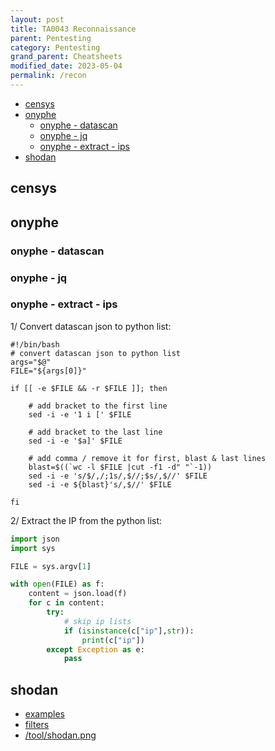 ```yaml
---
layout: post
title: TA0043 Reconnaissance
parent: Pentesting
category: Pentesting
grand_parent: Cheatsheets
modified_date: 2023-05-04
permalink: /recon
---
```


<!-- vscode-markdown-toc -->
* [censys](#censys)
* [onyphe](#onyphe)
	* [onyphe - datascan](#onyphe-datascan)
	* [onyphe - jq](#onyphe-jq)
	* [onyphe - extract - ips](#onyphe-extract-ips)
* [shodan](#shodan)

<!-- vscode-markdown-toc-config
	numbering=false
	autoSave=true
	/vscode-markdown-toc-config -->
<!-- /vscode-markdown-toc -->


## <a name='censys'></a>censys
## <a name='onyphe'></a>onyphe

### <a name='onyphe-datascan'></a>onyphe - datascan
### <a name='onyphe-jq'></a>onyphe - jq


### <a name='onyphe-extract-ips'></a>onyphe - extract - ips 

1/ Convert datascan json to python list:
```
#!/bin/bash
# convert datascan json to python list
args="$@"
FILE="${args[0]}" 

if [[ -e $FILE && -r $FILE ]]; then

    # add bracket to the first line
    sed -i -e '1 i [' $FILE

    # add bracket to the last line
    sed -i -e '$a]' $FILE

    # add comma / remove it for first, blast & last lines
    blast=$((`wc -l $FILE |cut -f1 -d" "`-1))
    sed -i -e 's/$/,/;1s/,$//;$s/,$//' $FILE
    sed -i -e ${blast}'s/,$//' $FILE

fi
```

2/ Extract the IP from the python list:
```python
import json
import sys

FILE = sys.argv[1]

with open(FILE) as f:
    content = json.load(f)
    for c in content:
        try:
            # skip ip lists
            if (isinstance(c["ip"],str)):
                print(c["ip"])
        except Exception as e:
            pass
```

## <a name='shodan'></a>shodan

* [examples](https://www.shodan.io/search/examples)
* [filters](https://www.shodan.io/search/filters)
* [/tool/shodan.png](/tool/shodan.png)